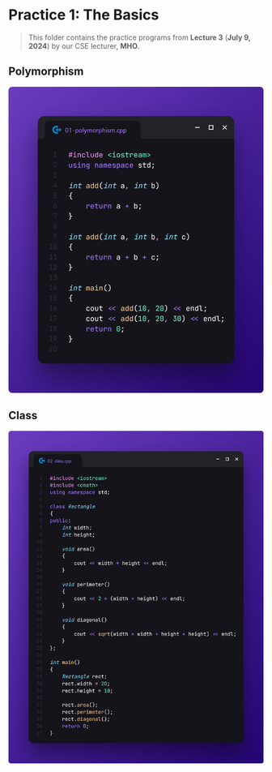 # Practice 1: The Basics

> This folder contains the practice programs from **Lecture 3** (**July 9, 2024**) by our CSE lecturer, **MHO**.

## Polymorphism

![Program 1](./preview-01.png)

## Class

![Program 2](./preview-02.png)
